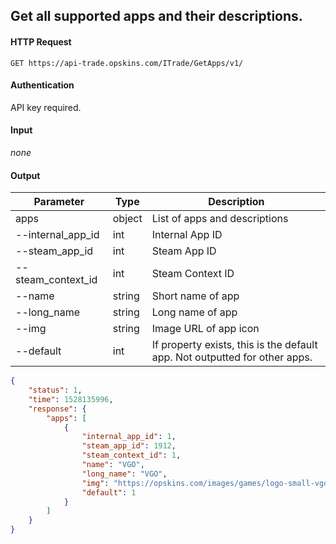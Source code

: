 ## Get all supported apps and their descriptions.

#### HTTP Request

`GET https://api-trade.opskins.com/ITrade/GetApps/v1/`

#### Authentication

API key required.

#### Input
_none_
    
#### Output

Parameter | Type | Description
--------- | -----| -------- 
apps | object | List of apps and descriptions
--internal_app_id | int | Internal App ID
--steam_app_id | int | Steam App ID
--steam_context_id | int | Steam Context ID
--name | string | Short name of app
--long_name | string | Long name of app
--img | string | Image URL of app icon
--default | int | If property exists, this is the default app. Not outputted for other apps.

```json
{
    "status": 1,
    "time": 1528135996,
    "response": {
        "apps": [
            {
                "internal_app_id": 1,
                "steam_app_id": 1912,
                "steam_context_id": 1,
                "name": "VGO",
                "long_name": "VGO",
                "img": "https://opskins.com/images/games/logo-small-vgo.jpg",
                "default": 1
            }
        ]
    }
}
```
